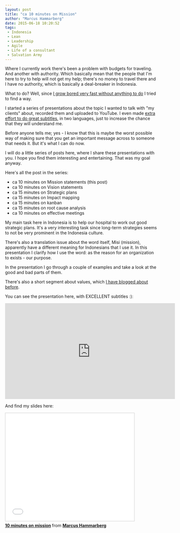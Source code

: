 ```yaml
---
layout: post
title: "ca 10 minutes on Mission"
author: "Marcus Hammarberg"
date: 2015-06-18 10:20:52
tags:
 - Indonesia
 - Lean
 - Leadership
 - Agile
 - Life of a consultant
 - Salvation Army
---
```


Where I currently work there's been a problem with budgets for traveling. And another with authority. Which basically mean that the people that I'm here to try to help will not get my help; there's no money to travel there and I have no authority, which is basically a deal-breaker in Indonesia. 

What to do? Well, since [I grow bored very fast without anything to do](http://www.marcusoft.net/2015/01/i-run-on-feedback.html) I tried to find a way. 

I started a series of presentations about the topic I wanted to talk with "my clients" about, recorded them and uploaded to YouTube. I even made [extra effort to do great subtitles](http://www.marcusoft.net/2015/06/how-to-add-and-translate-captions-for-your-youtube-video-in--minutes.html), in two languages, just to increase the chance that they will understand me.  

Before anyone tells me; yes - I know that this is maybe the worst possible way of making sure that you get an important message across to someone that needs it. But it's what I can do now.

I will do a little series of posts here, where I share these presentations with you. I hope you find them interesting and entertaining. That was my goal anyway. 

Here's all the post in the series:

* ca 10 minutes on Mission statements (this post)
* ca 10 minutes on Vision statements
* ca 15 minutes on Strategic plans
* ca 15 minutes on Impact mapping
* ca 15 minutes on kanban
* ca 15 minutes on root cause analysis
* ca 10 minutes on effective meetings

<a name='more'></a>

My main task here in Indonesia is to help our hospital to work out good strategic plans. It's a very interesting task since long-term strategies seems to not be very prominent in the Indonesia culture. 

There's also a translation issue about the word itself, Misi (mission), apparently have a different meaning for Indonesians that I use it. In this presentation I clarify how I use the word: as the reason for an organization to exists - our purpose. 

In the presentation I go through a couple of examples and take a look at the good and bad parts of them. 

There's also a short segment about values, which [I have blogged about before](http://www.marcusoft.net/2014/09/values.html).

You can see the presentation here, with EXCELLENT subtitles :): 
<iframe width="560" height="315" src="https://www.youtube.com/embed/MkLhlJyfpsw" frameborder="0" allowfullscreen></iframe>

And find my slides here:
<iframe src="//www.slideshare.net/slideshow/embed_code/key/uicMrPHEsxnd83" width="425" height="355" frameborder="0" marginwidth="0" marginheight="0" scrolling="no" style="border:1px solid #CCC; border-width:1px; margin-bottom:5px; max-width: 100%;" allowfullscreen> </iframe> <div style="margin-bottom:5px"> <strong> <a href="//www.slideshare.net/marcusoftnet/10-minutes-on-mission" title="10 minutes on mission" target="_blank">10 minutes on mission</a> </strong> from <strong><a href="//www.slideshare.net/marcusoftnet" target="_blank">Marcus Hammarberg</a></strong> </div>




